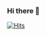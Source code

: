 ### Hi there 👋

<!--
**yooouri/yooouri** is a ✨ _special_ ✨ repository because its `README.md` (this file) appears on your GitHub profile.

Here are some ideas to get you started:

- 🔭 I’m currently working on ...
- 🌱 I’m currently learning ...
- 👯 I’m looking to collaborate on ...
- 🤔 I’m looking for help with ...
- 💬 Ask me about ...
- 📫 How to reach me: ...
- 😄 Pronouns: ...
- ⚡ Fun fact: ...
-->


[![Hits](https://hits.seeyoufarm.com/api/count/incr/badge.svg?url=https%3A%2F%2Fgithub.com%2Fyooouri%2Fhit-counter&count_bg=%23ADE6EA&title_bg=%23BCB9B9&icon=smugmug.svg&icon_color=%23FFFFFF&title=hits&edge_flat=false)](https://hits.seeyoufarm.com)
